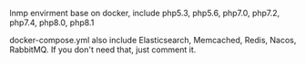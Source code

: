 lnmp envirment base on docker, include php5.3, php5.6, php7.0, php7.2, php7.4, php8.0, php8.1

docker-compose.yml also include Elasticsearch, Memcached, Redis, Nacos, RabbitMQ. If you don't need that, just comment it.
